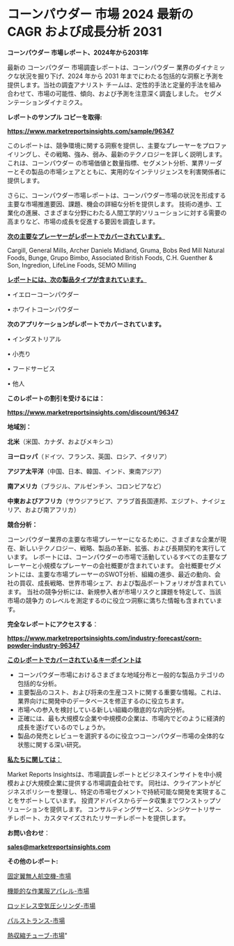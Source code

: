 # コーンパウダー 市場 2024 最新の CAGR および成長分析 2031

<strong>コーンパウダー 市場レポート、2024年から2031年</strong>

最新の コーンパウダー 市場調査レポートは、コーンパウダー 業界のダイナミックな状況を掘り下げ、2024 年から 2031 年までにわたる包括的な洞察と予測を提供します。当社の調査アナリスト チームは、定性的手法と定量的手法を組み合わせて、市場の可能性、傾向、および予測を注意深く調査しました。 セグメンテーションダイナミクス。



<strong>レポートのサンプル コピーを取得:</strong> <a href=https://www.marketreportsinsights.com/sample/96347>

<strong><u>https://www.marketreportsinsights.com/sample/96347</u></strong></a>

このレポートは、競争環境に関する洞察を提供し、主要なプレーヤーをプロファイリングし、その戦略、強み、弱み、最新のテクノロジーを詳しく説明します。 これは、コーンパウダー の市場価値と数量指標、セグメント分析、業界リーダーとその製品の市場シェアとともに、実用的なインテリジェンスを利害関係者に提供します。

さらに、コーンパウダー市場レポートは、コーンパウダー市場の状況を形成する主要な市場推進要因、課題、機会の詳細な分析を提供します。 技術の進歩、工業化の進展、さまざまな分野にわたる人間工学的ソリューションに対する需要の高まりなど、市場の成長を促進する要因を調査します。



<strong><u>次の主要なプレーヤーがレポートでカバーされています。</u></strong>

Cargill, General Mills, Archer Daniels Midland, Gruma, Bobs Red Mill Natural Foods, Bunge, Grupo Bimbo, Associated British Foods, C.H. Guenther & Son, Ingredion, LifeLine Foods, SEMO Milling



<strong><u><b>レポートには、次の製品タイプが含まれています。</b></u></strong>

• イエローコーンパウダー

• ホワイトコーンパウダー



<strong><b>次のアプリケーションがレポートでカバーされています。</b></strong>

• インダストリアル

• 小売り

• フードサービス

• 他人



<strong><b>このレポートの割引を受けるには：</b></strong><a href=https://www.marketreportsinsights.com/discount/96347>

<strong><u>https://www.marketreportsinsights.com/discount/96347</u></strong></a>



<strong>地域別：</strong>



<strong>北米</strong>（米国、カナダ、およびメキシコ）



<strong>ヨーロッパ</strong>（ドイツ、フランス、英国、ロシア、イタリア）



<strong>アジア太平洋</strong>（中国、日本、韓国、インド、東南アジア）



<strong>南アメリカ</strong>（ブラジル、アルゼンチン、コロンビアなど）



<strong>中東およびアフリカ</strong>（サウジアラビア、アラブ首長国連邦、エジプト、ナイジェリア、および南アフリカ）



<strong>競合分析：</strong>

コーンパウダー業界の主要な市場プレーヤーになるために、さまざまな企業が現在、新しいテクノロジー、戦略、製品の革新、拡張、および長期契約を実行しています。 レポートには、コーンパウダーの市場で活動しているすべての主要なプレーヤーと小規模なプレーヤーの会社概要が含まれています。 会社概要セグメントには、主要な市場プレーヤーのSWOT分析、組織の進歩、最近の動向、会社の買収、成長戦略、世界市場シェア、および製品ポートフォリオが含まれています。 当社の競争分析には、新規参入者が市場リスクと課題を特定して、当該市場の競争力 のレベルを測定するのに役立つ洞察に満ちた情報も含まれています。



<strong>完全なレポートにアクセスする</strong>：

<a href=https://www.marketreportsinsights.com/industry-forecast/corn-powder-industry-96347>

<strong><u>https://www.marketreportsinsights.com/industry-forecast/corn-powder-industry-96347</u></strong></a>



<strong><u><b>このレポートでカバーされているキーポイントは</b></u></strong>
<ul>
  <li>コーンパウダー市場におけるさまざまな地域分布と一般的な製品カテゴリの包括的な分析。</li>
  <li>主要製品のコスト、および将来の生産コストに関する重要な情報。これは、業界向けに開発中のデータベースを修正するのに役立ちます。</li>
  <li>市場への参入を検討している新しい組織の徹底的な内訳分析。</li>
  <li>正確には、最も大規模な企業や中規模の企業は、市場内でどのように経済的成長を遂げているのでしょうか。</li>
  <li>製品の発売とレビューを選択するのに役立つコーンパウダー市場の全体的な状態に関する深い研究。</li>
</ul>


<strong><u><b>私たちに関しては：</b></u></strong>

Market Reports Insightsは、市場調査レポートとビジネスインサイトを中小規模および大規模企業に提供する市場調査会社です。 同社は、クライアントがビジネスポリシーを整理し、特定の市場セグメントで持続可能な開発を実現することをサポートしています。 投資アドバイスからデータ収集までワンストップソリューションを提供します。 コンサルティングサービス、シンジケートリサーチレポート、カスタマイズされたリサーチレポートを提供します。



<strong><b>お問い合わせ</b></strong>：

<a href=mailto:sales@marketreportsinsights.com>

<strong><u>sales@marketreportsinsights.com</u></strong></a>



<strong>その他のレポート:</strong>

<a href=https://www.linkedin.com/pulse/固定翼無人航空機-市場-2023-総合分析と事業成長戦略-2030-5e0cf/>固定翼無人航空機-市場</a>

<a href=https://www.linkedin.com/pulse/機能的な作業服アパレル-市場-2023-競争分析と事業成長-2030-ar0pf/>機能的な作業服アパレル-市場</a>

<a href=https://www.linkedin.com/pulse/ロッドレス空気圧シリンダ-市場-2023-推進要因と成長機会-2030-pr-news-hub-oxwpf/>ロッドレス空気圧シリンダ-市場</a>

<a href=https://www.linkedin.com/pulse/パルストランス-市場-2023-swot-分析と最新イノベーション-2030-pr-news-hub-2ulrf/>パルストランス-市場</a>

<a href=https://www.linkedin.com/pulse/熱収縮チューブ-市場-2023-総利益と主要ベンダー-2030-analytics-achievers-24-analysis-amtrf/>熱収縮チューブ-市場</a>"
